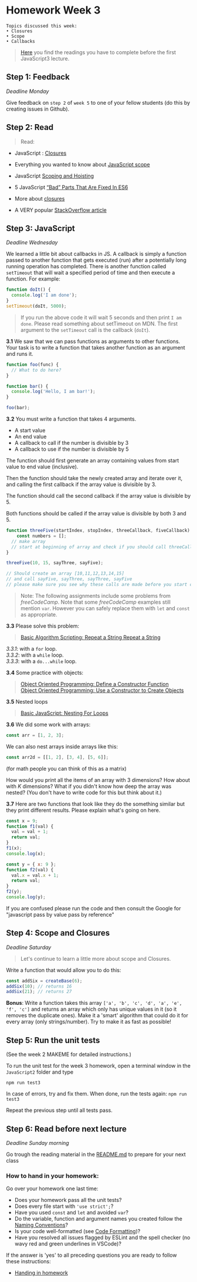 # Homework Week 3

```
Topics discussed this week:
• Closures
• Scope
• Callbacks
```

>[Here](https://github.com/HackYourFuture/JavaScript3/tree/master/Week1) you find the readings you have to complete before the first JavaScript3 lecture.

## Step 1: Feedback

_Deadline Monday_

Give feedback on `step 2` of `week 5` to one of your fellow students (do this by creating issues in Github). 

## Step 2: Read

>Read:
- JavaScript : [Closures](http://conceptf1.blogspot.nl/2013/11/javascript-closures.html)
- Everything you wanted to know about [JavaScript scope](https://toddmotto.com/everything-you-wanted-to-know-about-javascript-scope/)
- JavaScript [Scoping and Hoisting](http://www.adequatelygood.com/JavaScript-Scoping-and-Hoisting.html)
- 5 JavaScript [“Bad” Parts That Are Fixed In ES6](https://medium.freecodecamp.com/5-javascript-bad-parts-that-are-fixed-in-es6-c7c45d44fd81)

- More about [closures](https://www.reddit.com/r/learnjavascript/comments/1v6n8p/closure_explain_likei_am_in_high_school/?st=ixsp0mbe&sh=5526d150)
- A VERY popular [StackOverflow article](http://stackoverflow.com/questions/111102/how-do-javascript-closures-work)

## Step 3: JavaScript

_Deadline Wednesday_

We learned a little bit about callbacks in JS. A callback is simply a function passed to another function that gets executed (run) after a potentially long running operation has completed. There is another function called `setTimeout` that will wait a specified period of time and then execute a function. For example: 

```js
function doIt() {
  console.log('I am done');
}
setTimeout(doIt, 5000);
```

>If you run the above code it will wait 5 seconds and then print `I am done`. Please read something about setTimeout on MDN. The first argument to the `setTimeout` call is the callback (`doIt`).

**3.1** We saw that we can pass functions as arguments to other functions. Your task is to write a function that takes another function as an argument and runs it.

```js
function foo(func) {
  // What to do here? 
}

function bar() {
  console.log('Hello, I am bar!');
}

foo(bar);
```

**3.2** You must write a function that takes 4 arguments.

- A start value 
- An end value
- A callback to call if the number is divisible by 3 
- A callback to use if the number is divisible by 5

The function should first generate an array containing values from start value to end value (inclusive). 

Then the function should take the newly created array and iterate over it, and calling the first callback if the array value is divisible by 3.

The function should call the second callback if the array value is divisible by 5.

Both functions should be called if the array value is divisible by both 3 and 5.

```js
function threeFive(startIndex, stopIndex, threeCallback, fiveCallback) {
    const numbers = [];
  // make array
  // start at beginning of array and check if you should call threeCallback or fiveCallback or go on to next  
}

threeFive(10, 15, sayThree, sayFive);

// Should create an array [10,11,12,13,14,15]
// and call sayFive, sayThree, sayThree, sayFive
// please make sure you see why these calls are made before you start coding
```

> Note: The following assignments include some problems from _freeCodeCamp_. Note that some _freeCodeCamp_ examples still mention `var`. However you can safely replace them with `let` and `const` as appropriate.

**3.3** Please solve this problem:

>[Basic Algorithm Scripting: Repeat a String Repeat a String](https://www.freecodecamp.com/challenges/repeat-a-string-repeat-a-string)

_3.3.1_: with a `for` loop.  
_3.3.2_: with a `while` loop.  
_3.3.3_: with a `do...while` loop.  

**3.4** Some practice with objects:

>[Object Oriented Programming: Define a Constructor Function](https://learn.freecodecamp.org/javascript-algorithms-and-data-structures/object-oriented-programming/define-a-constructor-function)<br>
[Object Oriented Programming: Use a Constructor to Create Objects](https://learn.freecodecamp.org/javascript-algorithms-and-data-structures/object-oriented-programming/use-a-constructor-to-create-objects)

**3.5** Nested loops

>[Basic JavaScript: Nesting For Loops
](https://www.freecodecamp.com/challenges/nesting-for-loops)

**3.6** We did some work with arrays:

```js
const arr = [1, 2, 3];
```
We can also nest arrays inside arrays like this:

```js
const arr2d = [[1, 2], [3, 4], [5, 6]];
````

(for math people you can think of this as a matrix)

How would you print all the items of an array with 3 dimensions? 
How about with _K_ dimensions? 
What if you didn't know how deep the array was nested? (You don't have to write code for this but think about it.)

**3.7** Here are two functions that look like they do the something similar but they print different results. Please explain what's going on here.

```js
const x = 9;
function f1(val) {
  val = val + 1;
  return val;
}
f1(x);
console.log(x);

const y = { x: 9 };
function f2(val) {
  val.x = val.x + 1;
  return val;
}
f2(y);
console.log(y);
```

If you are confused please run the code and then consult the Google for "javascript pass by value pass by reference"


## Step 4: Scope and Closures

_Deadline Saturday_

> Let's continue to learn a little more about scope and Closures. 

Write a function that would allow you to do this:

```js
const addSix = createBase(6);
addSix(10); // returns 16
addSix(21); // returns 27
```

__Bonus__: Write a function takes this array `['a', 'b', 'c', 'd', 'a', 'e', 'f', 'c']` and returns an array which only has unique values in it (so it removes the duplicate ones). Make it a 'smart' algorithm that could do it for every array (only strings/number). Try to make it as fast as possible!


## Step 5: Run the unit tests

(See the week 2 MAKEME for detailed instructions.)

To run the unit test for the week 3 homework, open a terminal window in the `JavaScript2` folder and type

```
npm run test3
```

In case of errors, try and fix them. When done, run the tests again: `npm run test3`

Repeat the previous step until all tests pass.

## Step 6: Read before next lecture

_Deadline Sunday morning_

Go trough the reading material in the [README.md](https://github.com/HackYourFuture/JavaScript3/tree/master/Week1) to prepare for your next class


### How to hand in your homework:

Go over your homework one last time:

- Does your homework pass all the unit tests?
- Does every file start with `'use strict';`?
- Have you used `const` and `let` and avoided `var`?
- Do the variable, function and argument names you created follow the [Naming Conventions](../../../../fundamentals/blob/master/fundamentals/naming_conventions.md)?
- Is your code well-formatted (see [Code Formatting](../../../../fundamentals/blob/master/fundamentals/naming_conventions.md))?
- Have you resolved all issues flagged by ESLint and the spell checker (no wavy red and green underlines in VSCode)?

If the answer is 'yes' to all preceding questions you are ready to follow these instructions:

- [Handing in homework](../../../../fundamentals/blob/master/fundamentals/homework_pr.md)
